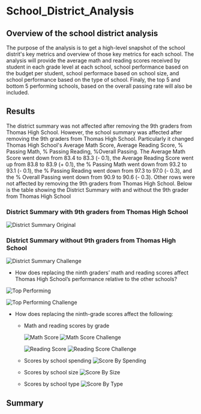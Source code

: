 # School_District_Analysis

## Overview of the school district analysis
The purpose of the analysis is to get a high-level snapshot of the school distrit's key metrics and overview of those key metrics for each school. The analysis will provide the average math and reading scores received by student in each grade level at each school, school performance based on the budget per student, school performace based on school size, and school performance based on the type of school. Finaly, the top 5 and bottom 5 performing schools, based on the overall passing rate will also be included.

## Results
The district summary was not affected after removing the 9th graders from Thomas High School. However, the school summary was affected after removing the 9th graders from Thomas High School. Particularly it changed Thomas High School's Average Math Score, Average Reading Score, % Passing Math, % Passing Reading, %Overall Passing. The Average Math Score went down from 83.4 to 83.3 (- 0.1), the Average Reading Score went up from 83.8 to 83.9 (+ 0.1), the % Passing Math went down from 93.2 to 93.1 (- 0.1), the % Passing Reading went down from 97.3 to 97.0 (- 0.3), and the % Overall Passing went down from 90.9 to 90.6 (- 0.3). Other rows were not affected by removing the 9th graders from Thomas High School. Below is the table showing the District Summary with and without the 9th grader from Thomas High School

### District Summary with 9th graders from Thomas High School
![District Summary Original](./Resources/school_summary.png)

### District Summary without 9th graders from Thomas High School
![District Summary Challenge](./Resources/school_summary_challenge.png)

- How does replacing the ninth graders’ math and reading scores affect Thomas High School’s performance relative to the other schools?

![Top Performing](./Resources/top_performing.png)

![Top Performing Challenge](./Resources/top_performing_challenge.png)

- How does replacing the ninth-grade scores affect the following:
  - Math and reading scores by grade
  
    ![Math Score](./Resources/math_performance_grade.png)
    ![Math Score Challenge](./Resources/math_performance_grade_challenge.png)
    
    ![Reading Score](./Resources/reading_performance_grade.png)
    ![Reading Score Challenge](./Resources/reading_performance_grade_challenge.png)
  - Scores by school spending
    ![Score By Spending](./Resources/score_by_spending.png)
    
  - Scores by school size
    ![Score By Size](./Resources/score_by_size.png)
    
  - Scores by school type
    ![Score By Type](./Resources/score_by_type.png)
  
## Summary
